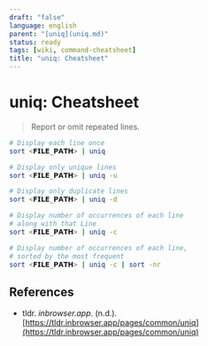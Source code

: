 ```yaml
---
draft: "false"
language: english
parent: "[uniq](uniq.md)"
status: ready
tags: [wiki, command-cheatsheet]
title: "uniq: Cheatsheet"
---
```


# uniq: Cheatsheet

> Report or omit repeated lines.

```bash
# Display each line once
sort <𝗙𝗜𝗟𝗘_𝗣𝗔𝗧𝗛> | uniq

# Display only unique lines
sort <𝗙𝗜𝗟𝗘_𝗣𝗔𝗧𝗛> | uniq -u

# Display only duplicate lines
sort <𝗙𝗜𝗟𝗘_𝗣𝗔𝗧𝗛> | uniq -d

# Display number of occurrences of each line
# along with that Line
sort <𝗙𝗜𝗟𝗘_𝗣𝗔𝗧𝗛> | uniq -c

# Display number of occurrences of each line,
# sorted by the most frequent
sort <𝗙𝗜𝗟𝗘_𝗣𝗔𝗧𝗛> | uniq -c | sort -nr
```

## References

- tldr. _inbrowser.app_. (n.d.). [https://tldr.inbrowser.app/pages/common/uniq](https://tldr.inbrowser.app/pages/common/uniq)
